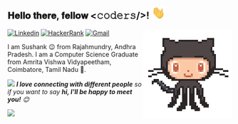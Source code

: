 <!--### Hi there 👋-->

<!--
**Sushank34/Sushank34** is a ✨ _special_ ✨ repository because its `README.md` (this file) appears on your GitHub profile.

Here are some ideas to get you started:

- 🔭 I’m currently working on ...
- 🌱 I’m currently learning ...
- 👯 I’m looking to collaborate on ...
- 🤔 I’m looking for help with ...
- 💬 Ask me about ...
- 📫 How to reach me: ...
- 😄 Pronouns: ...
- ⚡ Fun fact: ...
-->

<h2> 𝐇𝐞𝐥𝐥𝐨 𝐭𝐡𝐞𝐫𝐞, 𝐟𝐞𝐥𝐥𝐨𝐰 <𝚌𝚘𝚍𝚎𝚛𝚜/>! <img src="https://github.com/Sushank34/Sushank34/blob/main/assets/hand_wave.gif" width="30px"></h2>

<img align='right' src='https://github.com/Sushank34/Sushank34/blob/main/assets/github.gif' width='200"'>


<!-- Your badges -->
[![Linkedin](https://img.shields.io/badge/-SushankSakthivelNagarajan-blue?style=flat&logo=Linkedin&logoColor=white)](https://www.linkedin.com/in/sushank-sakthivel-nagarajan-30256617b/)
[![HackerRank](https://img.shields.io/badge/-SushankSakthivelNagarajan-islamicgreen?style=flat&logo=HackerRank&logoColor=black)](https://www.hackerrank.com/sushank82000)
[![Gmail](https://img.shields.io/badge/-sushank82000-c14438?style=flat&logo=Gmail&logoColor=white)](mailto:sushank82000@gmail.com)

I am Sushank 😉 from Rajahmundry, Andhra Pradesh. <!-- A Software Engineer at .--> I am a Computer Science Graduate from Amrita Vishwa Vidyapeetham, Coimbatore, Tamil Nadu 🏫. 


<img src="https://media.giphy.com/media/LnQjpWaON8nhr21vNW/giphy.gif" width="40"> <em><b>I love connecting with different people</b> so if you want to say <b>hi, I'll be happy to meet you!</b> :blush:</em>
<br>

<!-- Profile View Count -->
![](https://komarev.com/ghpvc/?username=Sushank34&style=flat)
